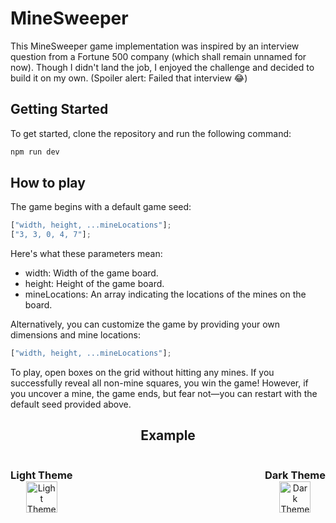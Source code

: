 # MineSweeper

This MineSweeper game implementation was inspired by an interview question from a Fortune 500 company (which shall remain unnamed for now). Though I didn't land the job, I enjoyed the challenge and decided to build it on my own. (Spoiler alert: Failed that interview 😂)

## Getting Started

To get started, clone the repository and run the following command:

```bash
npm run dev
```

## How to play

The game begins with a default game seed:

```javascript
["width, height, ...mineLocations"];
["3, 3, 0, 4, 7"];
```

Here's what these parameters mean:

- width: Width of the game board.
- height: Height of the game board.
- mineLocations: An array indicating the locations of the mines on the board.

Alternatively, you can customize the game by providing your own dimensions and mine locations:

```javascript
["width, height, ...mineLocations"];
```

To play, open boxes on the grid without hitting any mines. If you successfully reveal all non-mine squares, you win the game! However, if you uncover a mine, the game ends, but fear not—you can restart with the default seed provided above.

<h2 align="center" width="100%">Example</h2>
<div style="display: flex; justify-content: space-between; width: 100%;">
    <!-- Light theme -->
    <div style="text-align: center;">
        <h3 style="margin-bottom: 0;">Light Theme</h3>
        <a href="#">
            <img src="light_theme_icon_url" alt="Light Theme" style="height: 50px;">
        </a>
    </div>
    <!-- Dark theme -->
    <div style="text-align: center;">
        <h3 style="margin-bottom: 0;">Dark Theme</h3>
        <a href="#">
            <img src="dark_theme_icon_url" alt="Dark Theme" style="height: 50px;">
        </a>
    </div>
</div>
